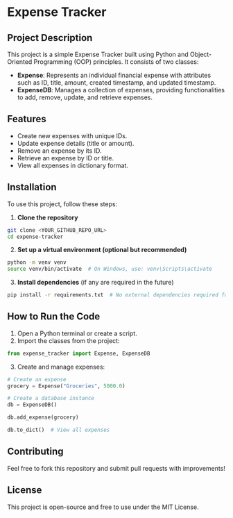 # Expense Tracker

## Project Description
This project is a simple Expense Tracker built using Python and Object-Oriented Programming (OOP) principles. It consists of two classes:

- **Expense**: Represents an individual financial expense with attributes such as ID, title, amount, created timestamp, and updated timestamp.
- **ExpenseDB**: Manages a collection of expenses, providing functionalities to add, remove, update, and retrieve expenses.

## Features
- Create new expenses with unique IDs.
- Update expense details (title or amount).
- Remove an expense by its ID.
- Retrieve an expense by ID or title.
- View all expenses in dictionary format.

## Installation
To use this project, follow these steps:

1. **Clone the repository**
```bash
git clone <YOUR_GITHUB_REPO_URL>
cd expense-tracker
```

2. **Set up a virtual environment (optional but recommended)**
```bash
python -m venv venv
source venv/bin/activate  # On Windows, use: venv\Scripts\activate
```

3. **Install dependencies** (if any are required in the future)
```bash
pip install -r requirements.txt  # No external dependencies required for now
```

## How to Run the Code
1. Open a Python terminal or create a script.
2. Import the classes from the project:
```python
from expense_tracker import Expense, ExpenseDB
```
3. Create and manage expenses:
```python
# Create an expense
grocery = Expense("Groceries", 5000.0)

# Create a database instance
db = ExpenseDB()

db.add_expense(grocery)

db.to_dict()  # View all expenses
```

## Contributing
Feel free to fork this repository and submit pull requests with improvements!

## License
This project is open-source and free to use under the MIT License.

